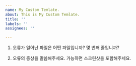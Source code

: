 ```yaml
---
name: My Custom Temlate.
about: This is My Custom Temlate.
title: ''
labels: ''
assignees: ''

---
```


1. 오류가 일어난 파일은 어떤 파일입니까? 몇 번째 줄입니까?

2. 오류의 증상을 말씀해주세요. 가능하면 스크린샷을 포함해주세요.
